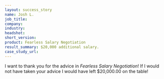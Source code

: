 ```yaml
---
layout: success_story
name: Josh L.
job_title: 
company: 
industry: 
headshot: 
short_version: 
product: Fearless Salary Negotiation
result_summary: $20,000 additional salary.
case_study_url: 
---
```


I want to thank you for the advice in _Fearless Salary Negotiation_! If I would not have taken your advice I would have left $20,000.00 on the table!